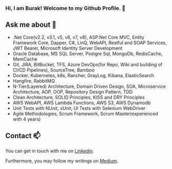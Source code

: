 ### Hi, I am Burak! Welcome to my Github Profile. 👋

## Ask me about 💬
 
  - .Net Core(v2.2, v3.1, v5, v6, v7, v8), ASP.Net Core MVC, Entity Framework Core, Dapper, C#, LinQ, WebAPI, Restful and SOAP Services, JWT Bearer, Microsoft Identity Server Development
  - Oracle Database, MS SQL Server, Postgre Sql, MongoDb, RedisCache, MemCache
  - Git, JIRA, BitBucket, TFS, Azure DevOps(for Repo, Wiki and building of CI/CD Pipelines), SourceTree, Bamboo
  - Docker, Kubernetes, k8s, Rancher, GrayLog, Kibana, ElasticSearch
  - Hangfire, RabbitMQ
  - N-Tier(Layered) Architecture, Domain Driven Design, SOA, Microservice Architecture, AOP, OOP, Repository Design Pattern, TDD
  - Clean Architecture, SOLID Principles, KISS and DRY Principles
  - AWS WebAPI, AWS Lambda Functions, AWS S3, AWS Dynamodb
  - Unit Tests with NUnit, xUnit, UI Tests with Selenium WebDriver
  - Agile Methodologies, Scrum Framework, Scrum Master(experienced with 4 years)

## Contact 📫

You can get in touch with me on [Linkedin](https://www.linkedin.com/in/umutburakcakmak/).

Furthermore, you may follow my writings on [Medium](https://medium.com/@uburakcakmak).


